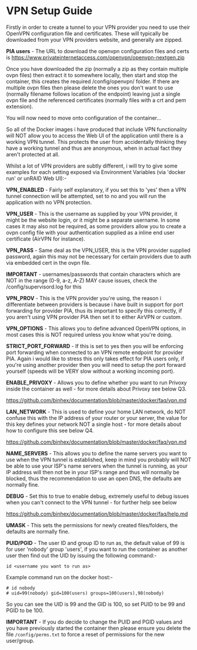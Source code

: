 # **VPN Setup Guide**

Firstly in order to create a tunnel to your VPN provider you need to use their OpenVPN configuration file and certificates. These will typically be downloaded from your VPN providers website, and generally are zipped. 

**PIA users** - The URL to download the openvpn configuration files and certs is https://www.privateinternetaccess.com/openvpn/openvpn-nextgen.zip

Once you have downloaded the zip (normally a zip as they contain multiple ovpn files) then extract it to somewhere locally, then start and stop the container, this creates the required /config/openvpn/ folder. If there are multiple ovpn files then please delete the ones you don't want to use (normally filename follows location of the endpoint) leaving just a single ovpn file and the referenced certificates (normally files with a crt and pem extension).

You will now need to move onto configuration of the container...

So all of the Docker images i have produced that include VPN functionality will NOT allow you to access the Web UI of the application until there is a working VPN tunnel. This protects the user from accidentally thinking they have a working tunnel and thus are anonymous, when in actual fact they aren't protected at all.

Whilst a lot of VPN providers are subtly different, i will try to give some examples for each setting exposed via Environment Variables (via 'docker run' or unRAID Web UI):-

**VPN_ENABLED** - Fairly self explanatory, if you set this to 'yes' then a VPN tunnel connection will be attempted, set to no and you will run the application with no VPN protection.

**VPN_USER** - This is the username as supplied by your VPN provider, it might be the website login, or it might be a separate username. In some cases it may also not be required, as some providers allow you to create a ovpn config file with your authentication supplied as a inline end user certificate (AirVPN for instance).

**VPN_PASS** - Same deal as the VPN_USER, this is the VPN provider supplied password, again this may not be necessary for certain providers due to auth via embedded cert in the ovpn file.

**IMPORTANT** - usernames/passwords that contain characters which are NOT in the range (0-9, a-z, A-Z) MAY cause issues, check the /config/supervisord.log for this

**VPN_PROV** - This is the VPN provider you're using, the reason i differentiate between providers is because i have built in support for port forwarding for provider PIA, thus its important to specify this correctly, if you aren't using VPN provider PIA then set it to either AirVPN or custom.

**VPN_OPTIONS** - This allows you to define advanced OpenVPN options, in most cases this is NOT required unless you know what you're doing.

**STRICT_PORT_FORWARD** - If this is set to yes then you will be enforcing port forwarding when connected to an VPN remote endpoint for provider PIA. Again i would like to stress this only takes effect for PIA users only, if you're using another provider then you will need to setup the port forward yourself (speeds will be VERY slow without a working incoming port).

**ENABLE_PRIVOXY** - Allows you to define whether you want to run Privoxy inside the container as well - for more details about Privoxy see below Q3.

https://github.com/binhex/documentation/blob/master/docker/faq/vpn.md

**LAN_NETWORK** - This is used to define your home LAN network, do NOT confuse this with the IP address of your router or your server, the value for this key defines your network NOT a single host - for more details about how to configure this see below Q4.

https://github.com/binhex/documentation/blob/master/docker/faq/vpn.md

**NAME_SERVERS** - This allows you to define the name servers you want to use when the VPN tunnel is established, keep in mind you probably will NOT be able to use your ISP's name servers when the tunnel is running, as your IP address will then not be in your ISP's range and thus will normally be blocked, thus the recommendation to use an open DNS, the defaults are normally fine.

**DEBUG** - Set this to true to enable debug, extremely useful to debug issues when you can't connect to the VPN tunnel - for further help see below

https://github.com/binhex/documentation/blob/master/docker/faq/help.md

**UMASK** - This sets the permissions for newly created files/folders, the defaults are normally fine.

**PUID/PGID** - The user ID and group ID to run as, the default value of 99 is for user 'nobody' group 'users', if you want to run the container as another user then find out the UID by issuing the following command:-

```id <username you want to run as>```

Example command run on the docker host:-

```
# id nobody
# uid=99(nobody) gid=100(users) groups=100(users),98(nobody)
```

So you can see the UID is 99 and the GID is 100, so set PUID to be 99 and PGID to be 100.

**IMPORTANT** - If you do decide to change the PUID and PGID values and you have previously started the container then please ensure you delete the file ```/config/perms.txt``` to force a reset of permissions for the new user/group.